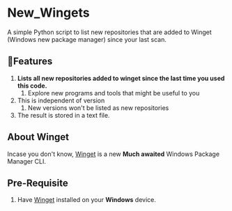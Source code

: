 # New_Wingets
A simple Python script to list new repositories that are added to Winget (Windows new package manager) since your last scan.

## 🎉Features
1. **Lists all new repositories added to winget since the last time you used this code.**
    1. Explore new programs and tools that might be useful to you
2. This is independent of version
    1. New versions won't be listed as new repositories
3. The result is stored in a text file.

## About Winget
Incase you don't know, [Winget](https://github.com/microsoft/winget-cli) is a new **Much awaited** Windows Package Manager CLI.

## Pre-Requisite
1. Have [Winget](https://github.com/microsoft/winget-cli) installed on your **Windows** device.
